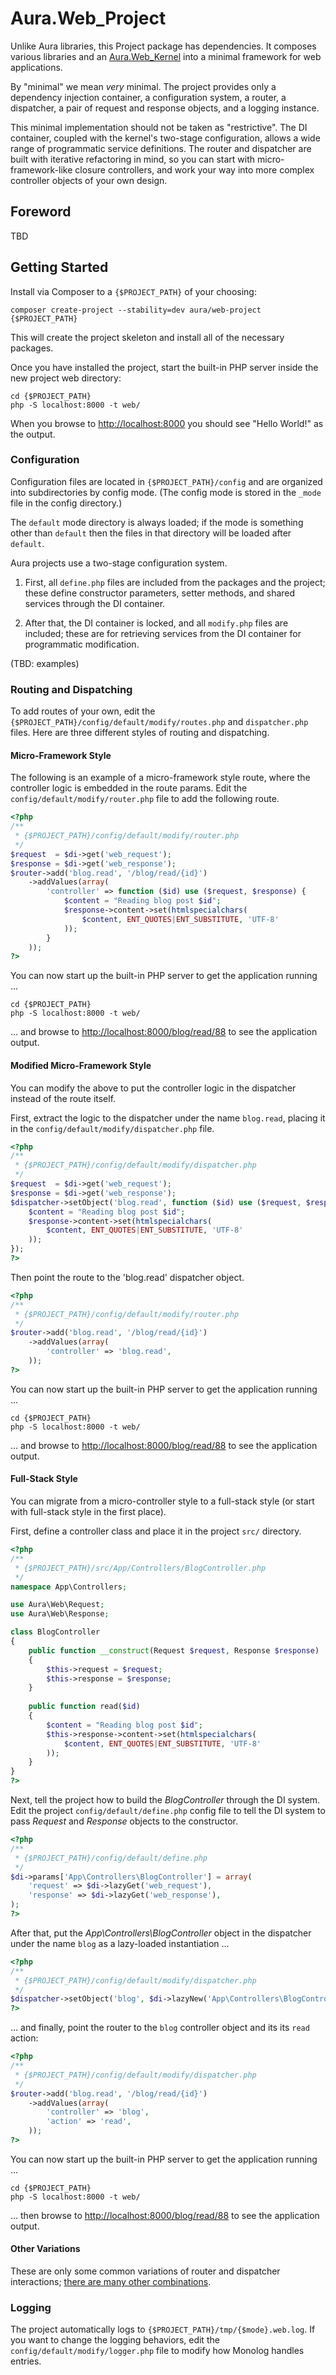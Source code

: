 # Aura.Web_Project

Unlike Aura libraries, this Project package has dependencies. It composes
various libraries and an [Aura.Web_Kernel][] into a minimal framework for
web applications.

By "minimal" we mean *very* minimal. The project provides only a dependency
injection container, a configuration system, a router, a dispatcher, a pair of
request and response objects, and a logging instance.

This minimal implementation should not be taken as "restrictive". The DI
container, coupled with the kernel's two-stage configuration, allows a wide
range of programmatic service definitions. The router and dispatcher are built
with iterative refactoring in mind, so you can start with micro-framework-like
closure controllers, and work your way into more complex controller objects of
your own design.

  [Aura.Web_Kernel]: https://github.com/auraphp/Aura.Web_Kernel

## Foreword

TBD

## Getting Started

Install via Composer to a `{$PROJECT_PATH}` of your choosing:

    composer create-project --stability=dev aura/web-project {$PROJECT_PATH}
    
This will create the project skeleton and install all of the necessary
packages.

Once you have installed the project, start the built-in PHP server inside the
new project web directory:

    cd {$PROJECT_PATH}
    php -S localhost:8000 -t web/

When you browse to <http://localhost:8000> you should see "Hello World!" as
the output.

### Configuration

Configuration files are located in `{$PROJECT_PATH}/config` and are organized
into subdirectories by config mode. (The config mode is stored in the `_mode`
file in the config directory.)

The `default` mode directory is always loaded; if the mode is something other
than `default` then the files in that directory will be loaded after `default`.

Aura projects use a two-stage configuration system.

1. First, all `define.php` files are included from the packages and the
project; these define constructor parameters, setter methods, and shared
services through the DI container.

2. After that, the DI container is locked, and all `modify.php` files are
included; these are for retrieving services from the DI container for
programmatic modification.

(TBD: examples)

### Routing and Dispatching

To add routes of your own, edit the
`{$PROJECT_PATH}/config/default/modify/routes.php` and `dispatcher.php` files.
Here are three different styles of routing and dispatching.

#### Micro-Framework Style

The following is an example of a micro-framework style route, where the
controller logic is embedded in the route params. Edit the
`config/default/modify/router.php` file to add the following route.

```php
<?php
/**
 * {$PROJECT_PATH}/config/default/modify/router.php
 */
$request  = $di->get('web_request');
$response = $di->get('web_response');
$router->add('blog.read', '/blog/read/{id}')
    ->addValues(array(
        'controller' => function ($id) use ($request, $response) {
            $content = "Reading blog post $id";
            $response->content->set(htmlspecialchars(
                $content, ENT_QUOTES|ENT_SUBSTITUTE, 'UTF-8'
            ));
        }
    ));
?>
```

You can now start up the built-in PHP server to get the application
running ...

    cd {$PROJECT_PATH}
    php -S localhost:8000 -t web/

... and browse to <http://localhost:8000/blog/read/88> to see the application
output.


#### Modified Micro-Framework Style

You can modify the above to put the controller logic in the dispatcher instead
of the route itself.

First, extract the logic to the dispatcher under the name `blog.read`, placing
it in the `config/default/modify/dispatcher.php` file.

```php
<?php
/**
 * {$PROJECT_PATH}/config/default/modify/dispatcher.php
 */
$request  = $di->get('web_request');
$response = $di->get('web_response');
$dispatcher->setObject('blog.read', function ($id) use ($request, $response) {
    $content = "Reading blog post $id";
    $response->content->set(htmlspecialchars(
        $content, ENT_QUOTES|ENT_SUBSTITUTE, 'UTF-8'
    ));
});
?>
```

Then point the route to the 'blog.read' dispatcher object.

```php
<?php
/**
 * {$PROJECT_PATH}/config/default/modify/router.php
 */
$router->add('blog.read', '/blog/read/{id}')
    ->addValues(array(
        'controller' => 'blog.read',
    ));
?>
```

You can now start up the built-in PHP server to get the application
running ...

    cd {$PROJECT_PATH}
    php -S localhost:8000 -t web/

... and browse to <http://localhost:8000/blog/read/88> to see the application
output.


#### Full-Stack Style

You can migrate from a micro-controller style to a full-stack style (or start
with full-stack style in the first place).

First, define a controller class and place it in the project `src/` directory.

```php
<?php
/**
 * {$PROJECT_PATH}/src/App/Controllers/BlogController.php
 */
namespace App\Controllers;

use Aura\Web\Request;
use Aura\Web\Response;

class BlogController
{
    public function __construct(Request $request, Response $response)
    {
        $this->request = $request;
        $this->response = $response;
    }
    
    public function read($id)
    {
        $content = "Reading blog post $id";
        $this->response->content->set(htmlspecialchars(
            $content, ENT_QUOTES|ENT_SUBSTITUTE, 'UTF-8'
        ));
    }
}
?>
```

Next, tell the project how to build the _BlogController_ through the DI
system. Edit the project `config/default/define.php` config file to tell the
DI system to pass _Request_ and _Response_ objects to the constructor.

```php
<?php
/**
 * {$PROJECT_PATH}/config/default/define.php
 */
$di->params['App\Controllers\BlogController'] = array(
    'request' => $di->lazyGet('web_request'),
    'response' => $di->lazyGet('web_response'),
);
?>
```

After that, put the _App\Controllers\BlogController_ object in the dispatcher
under the name `blog` as a lazy-loaded instantiation ...

```php
<?php
/**
 * {$PROJECT_PATH}/config/default/modify/dispatcher.php
 */
$dispatcher->setObject('blog', $di->lazyNew('App\Controllers\BlogController'));
?>
```

... and finally, point the router to the `blog` controller object and its
its `read` action:

```php
<?php
/**
 * {$PROJECT_PATH}/config/default/modify/dispatcher.php
 */
$router->add('blog.read', '/blog/read/{id}')
    ->addValues(array(
        'controller' => 'blog',
        'action' => 'read',
    ));
?>
```

You can now start up the built-in PHP server to get the application
running ...

    cd {$PROJECT_PATH}
    php -S localhost:8000 -t web/

... then browse to <http://localhost:8000/blog/read/88> to see the application
output.

#### Other Variations

These are only some common variations of router and dispatcher interactions;
[there are many other combinations][].

[there are many other combinations]: https://github.com/auraphp/Aura.Dispatcher/tree/develop-2#refactoring-to-architecture-changes

### Logging

The project automatically logs to `{$PROJECT_PATH}/tmp/{$mode}.web.log`. If
you want to change the logging behaviors, edit the
`config/default/modify/logger.php` file to modify how Monolog handles entries.

